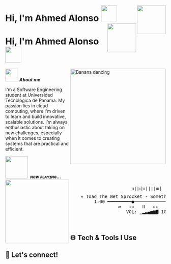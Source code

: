 
# Hi, I'm Ahmed Alonso <img src="https://media.tenor.com/2nzJPPcHjFoAAAAi/hello-hi.gif" width="50">  <a href="https://media.licdn.com/dms/document/media/v2/D4E2DAQE3-Uq04M_S7Q/profile-treasury-document-pdf-analyzed/B4EZYjIklyGgAg-/0/1744346173416?e=1755734400&v=beta&t=YgDjfHWTOa2LHiRy3rmh3-hmmilYoH8_RPT49rvv0cM"><img width ="90" src="https://learn.microsoft.com/en-us/media/learn/certification/badges/microsoft-certified-fundamentals-badge.svg " align="right"></a> <a href="https://catalog-education.oracle.com/ords/certview/sharebadge?id=96EBF4878D9B2152CA699C64DD7D0A6558593952B81AD85C6E626B8BC772439A "><img width ="90" src="https://brm-workforce.oracle.com/pdf/certview/images/OCI25FNDCFAV1.png" align="right"></a> 

<h1>Hi, I'm Ahmed Alonso <img src="https://media.tenor.com/2nzJPPcHjFoAAAAi/hello-hi.gif" width="50">
</h1>


<img align="right" width=300px alt="Banana dancing" src="https://media.tenor.com/ixbwqH97JCEAAAAj/guts-defeated.gif" />

<img src="https://media3.giphy.com/media/v1.Y2lkPTc5MGI3NjExcDAxa2tmeGFqY29nbzc2dnRkdjljeGx4eWVjeXRzOTZndnk2dnhyNSZlcD12MV9pbnRlcm5hbF9naWZfYnlfaWQmY3Q9cw/ZDCLEjA7mA266BSggO/giphy.gif" width="40px">&nbsp;***About me***

I'm a Software Engineering student at Universidad Tecnologica de Panama. My passion lies in cloud computing, where I'm driven to learn and build innovative, scalable solutions. I’m always enthusiastic about taking on new challenges, especially when it comes to creating systems that are practical and efficient.


 <img src="https://media1.tenor.com/m/sHQOEDdNomMAAAAd/monkey-music.gif" width="70px">&nbsp;  ***ɴᴏᴡ ᴘʟᴀʏɪɴɢ...***
  <img align="left" width="200px" src="https://lh3.googleusercontent.com/7nJmV1o_LFVdiiganEM082TgFzdbxTMz9Z2Pn0eM6GQeP8CsR_A0F0KjyYIBFwqsJ3pzzrtkMpJ910nL">
  <br>

<pre>
                       ၊၊||၊|။||||။‌‌‌‌‌၊|
    » Toad The Wet Sprocket - Something's Always Wrong «
         1:00 ━━━━━━━━━●───────────────────── 4:20
                  ⇄   ◃◃   ⅠⅠ   ▹▹   ↻
                     VOL: ▁▂▃▄▅▆▇ 100%
</pre>
  <br>

## ⚙️ Tech & Tools I Use


## 🔗 Let's connect!
